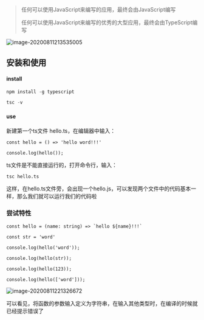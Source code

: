 > 任何可以使用JavaScript来编写的应用，最终会由JavaScript编写
>
> 任何可以使用JavaScript来编写的优秀的大型应用，最终会由TypeScript编写

![image-20200811213535005](C:\Users\邓俊\AppData\Roaming\Typora\typora-user-images\image-20200811213535005.png)

## 安装和使用

#### install

```javascript
npm install -g typescript

tsc -v
```

#### use

新建第一个ts文件 hello.ts，在编辑器中输入：

```
const hello = () => 'hello word!!!'

console.log(hello());
```

ts文件是不能直接运行的，打开命令行，输入：

```
tsc hello.ts
```

这样，在hello.ts文件旁，会出现一个hello.js，可以发现两个文件中的代码基本一样，那么我们就可以运行我们的代码啦



### 尝试特性

```
const hello = (name: string) => `hello ${name}!!!`

const str = 'word'

console.log(hello('word'));

console.log(hello(str));

console.log(hello(123));

console.log(hello(['word']));
```

![image-20200811221326672](C:\Users\邓俊\AppData\Roaming\Typora\typora-user-images\image-20200811221326672.png)

可以看见，将函数的参数输入定义为字符串，在输入其他类型时，在编译的时候就已经提示错误了